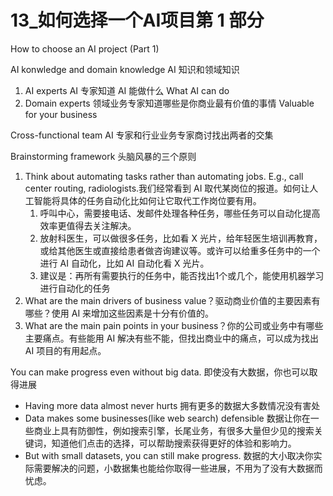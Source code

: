 # 13_如何选择一个AI项目第 1 部分

How to choose an AI project (Part 1)

AI konwledge and domain knowledge AI 知识和领域知识

1. AI experts AI 专家知道 AI 能做什么 What AI can do
2. Domain experts 领域业务专家知道哪些是你商业最有价值的事情 Valuable for your business

Cross-functional team
AI 专家和行业业务专家商讨找出两者的交集

Brainstorming framework 头脑风暴的三个原则
1. Think about automating tasks rather than automating jobs. E.g., call center routing, radiologists.我们经常看到 AI 取代某岗位的报道。如何让人工智能将具体的任务自动化比如何让它取代工作岗位要有用。
    1. 呼叫中心，需要接电话、发邮件处理各种任务，哪些任务可以自动化提高效率更值得去关注解决。
    2. 放射科医生，可以做很多任务，比如看 X 光片，给年轻医生培训再教育，或给其他医生或直接给患者做咨询建议等。或许可以给重多任务中的一个进行 AI 自动化，比如 AI 自动化看 X 光片。
    3. 建议是：再所有需要执行的任务中，能否找出1个或几个，能使用机器学习进行自动化的任务
2. What are the main drivers of business value？驱动商业价值的主要因素有哪些？使用 AI 来增加这些因素是十分有价值的。
3. What are the main pain points in your business？你的公司或业务中有哪些主要痛点。有些能用 AI 解决有些不能，但找出商业中的痛点，可以成为找出 AI 项目的有用起点。


You can make progress even without big data. 即使没有大数据，你也可以取得进展
- Having more data almost never hurts 拥有更多的数据大多数情况没有害处
- Data makes some businesses(like web search) defensible 数据让你在一些商业上具有防御性，例如搜索引擎，长尾业务，有很多大量但少见的搜索关键词，知道他们点击的选择，可以帮助搜索获得更好的体验和影响力。
- But with small datasets, you can still make progress. 数据的大小取决你实际需要解决的问题，小数据集也能给你取得一些进展，不用为了没有大数据而忧虑。
